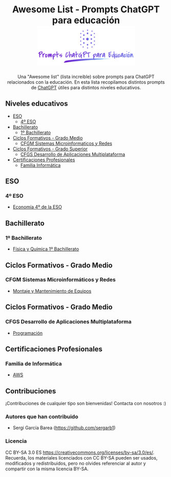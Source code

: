 <div align="center">

<!-- title -->
# Awesome List - Prompts ChatGPT para educación ![Logo](logo.png)

<!-- description -->
Una "Awesome list" (lista increible) sobre prompts para ChatGPT relacionados con la educación.
En esta lista recopilamos distintos prompts de [ChatGPT](https://chat.openai.com) útiles para distintos niveles educativos.

</div>

<!-- TOC -->

## Niveles educativos

- [ESO](#eso)
    - [4º ESO](#eso4)
- [Bachillerato](#bachillerato)
    - [1º Bachillerato](#bachillerato1)
- [Ciclos Formativos - Grado Medio](#cfgm)
    - [CFGM Sistemas Microinformaticos y Redes](#cfgm-smr)
- [Ciclos Formativos - Grado Superior](#cfgs)
    - [CFGS Desarrollo de Aplicaciones Multiplataforma](#cfgs-dam)
- [Certificaciones Profesionales](#certificaciones)
    - [Familia Informática](#certificaciones-informatica)

<!-- CONTENT -->

## <a name="#eso"></a> ESO
### <a name="#eso4"></a> 4º ESO
- [Economía 4º de la ESO](eso/cuarto/economia/prompts.md)

## Bachillerato
### <a name="#bachillerato1"></a> 1º Bachillerato
- [Física y Química 1º Bachillerato](bachillerato/primero/fisicayquimica/prompts.md)

## <a name="cfgm"></a>Ciclos Formativos - Grado Medio

### <a name="cfgm-smr"></a>CFGM Sistemas Microinformáticos y Redes

- [Montaje y Mantenimiento de Equipos](cfgm/smr/mme/prompts.md)

## <a name="cfgs"></a>Ciclos Formativos - Grado Medio

### <a name="cfgs-dam"></a>CFGS Desarrollo de Aplicaciones Multiplataforma

- [Programación](cfgs/dam/prg/prompts.md)

## <a name="certificaciones"></a>Certificaciones Profesionales

### <a name="certificaciones-informatica"></a>Familia de Informática
- [AWS](certificaciones/informatica/aws/prompts.md)



<!-- END CONTENT -->

## Contribuciones

¡Contribuciones de cualquier tipo son bienvenidas! Contacta con nosotros :)

### Autores que han contribuido

- Sergi García Barea (https://github.com/sergarb1)


### Licencia

CC BY-SA 3.0 ES https://creativecommons.org/licenses/by-sa/3.0/es/. Recuerda, los materiales licenciados con CC BY-SA pueden ser usados, modificados y redistribuidos, pero no olvides referenciar al autor y compartir con la misma licencia BY-SA.


